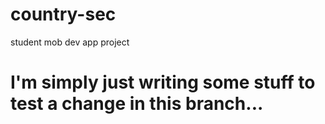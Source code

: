 # country-sec
student mob dev app project

# I'm simply just writing some stuff to test a change in this branch...
